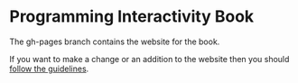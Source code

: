# Programming Interactivity Book

The gh-pages branch contains the website for the book.

If you want to make a change or an addition to the website then you should [follow the guidelines](http://www.pibook.gr/contribute-content/).
